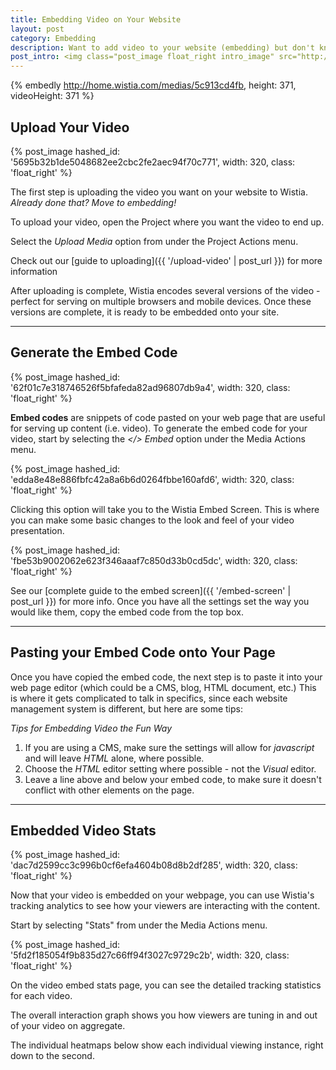 ```yaml
---
title: Embedding Video on Your Website
layout: post
category: Embedding
description: Want to add video to your website (embedding) but don't know where to start? Here's a quick guide to get you off the ground!
post_intro: <img class="post_image float_right intro_image" src="http://embed.wistia.com/deliveries/e4fae4cdfda58c83e8444785425e32309c0d1c3b.png" alt="puttingvideo_guide" width="150" /><p>Putting video on your website is the best way to get your message across.</p><p>The act of putting a video on your website is called <strong>embedding</strong>, and in this guide we're going to show you how to get it done right.</p><p>Embedding video is right for you if you want to:</p><ul><li>Add video to your website, blog, or wiki</li><li>Track how your audience as a whole watches your video</li><li>Track how individuals watch your video</li></ul>
---
```


{% embedly http://home.wistia.com/medias/5c913cd4fb, height: 371, videoHeight: 371 %}

## Upload Your Video

{% post_image hashed_id: '5695b32b1de5048682ee2cbc2fe2aec94f70c771', width: 320, class: 'float_right' %}

The first step is uploading the video you want on your website to Wistia. *Already done that? Move to embedding!*

To upload your video, open the Project where you want the video to end up.

Select the *Upload Media* option from under the <span class="action_menu">Project Actions</span> menu.

Check out our [guide to uploading]({{ '/upload-video' | post_url }}) for more information

After uploading is complete, Wistia encodes several versions of the video - perfect for serving on multiple browsers and mobile devices.  Once these versions are complete, it is ready to be embedded onto your site.

---

## Generate the Embed Code

{% post_image hashed_id: '62f01c7e318746526f5bfafeda82ad96807db9a4', width: 320, class: 'float_right' %}


**Embed codes** are snippets of code pasted on your web page that are useful for serving up content (i.e. video).  To generate the embed code for your video, start by selecting the *&lt;/&gt; Embed* option under the <span class='action_menu'>Media Actions</span> menu.

<div class='clear'></div>

{% post_image hashed_id: 'edda8e48e886fbfc42a8a6b6d0264fbbe160afd6', width: 320, class: 'float_right' %}

Clicking this option will take you to the Wistia Embed Screen.  This is where you can make some basic changes to the look and feel of your video presentation.

<div class='clear'></div>

{% post_image hashed_id: 'fbe53b9002062e623f346aaaf7c850d33b0cd5dc', width: 320, class: 'float_right' %}

See our [complete guide to the embed screen]({{ '/embed-screen' | post_url }}) for more info.  Once you have all the settings set the way you would like them, copy the embed code from the top box.

---

## Pasting your Embed Code onto Your Page

Once you have copied the embed code, the next step is to paste it into your web page editor (which could be a CMS, blog, HTML document, etc.) This is where it gets complicated to talk in specifics, since each website management system is different, but here are some tips:

*Tips for Embedding Video the Fun Way*

  1. If you are using a CMS, make sure the settings will allow for *javascript* and will leave *HTML* alone, where possible.
  2. Choose the *HTML* editor setting where possible - not the *Visual* editor.
  3. Leave a line above and below your embed code, to make sure it doesn't conflict with other elements on the page.

---

## Embedded Video Stats

{% post_image hashed_id: 'dac7d2599cc3c996b0cf6efa4604b08d8b2df285', width: 320, class: 'float_right' %}

Now that your video is embedded on your webpage, you can use Wistia's tracking analytics to see how your viewers are interacting with the content.

Start by selecting "Stats" from under the <span class="action_menu">Media Actions</span> menu.

<div class="clear"></div>

{% post_image hashed_id: '5fd2f185054f9b835d27c66ff94f3027c9729c2b', width: 320, class: 'float_right' %}

On the video embed stats page, you can see the detailed tracking statistics for each video.

The overall interaction graph shows you how viewers are tuning in and out of your video on aggregate.

The individual heatmaps below show each individual viewing instance, right down to the second.


